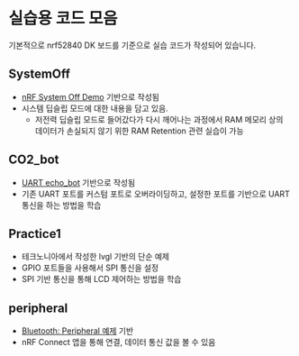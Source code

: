 # 실습용 코드 모음

기본적으로 nrf52840 DK 보드를 기준으로 실습 코드가 작성되어 있습니다.

## SystemOff

- [nRF System Off Demo](https://github.com/zephyrproject-rtos/zephyr/tree/main/samples/boards/nrf/system_off) 기반으로 작성됨
- 시스템 딥슬립 모드에 대한 내용을 담고 있음.
    - 저전력 딥슬립 모드로 들어갔다가 다시 깨어나는 과정에서 RAM 메모리 상의 데이터가 손실되지 않기 위한 RAM Retention 관련 실습이 가능

## CO2_bot

- [UART echo_bot](https://github.com/zephyrproject-rtos/zephyr/tree/v3.2.0/samples/drivers/uart/echo_bot) 기반으로 작성됨
- 기존 UART 포트를 커스텀 포트로 오버라이딩하고, 설정한 포트를 기반으로 UART 통신을 하는 방법을 학습

## Practice1

- 테크노니아에서 작성한 lvgl 기반의 단순 예제
- GPIO 포트들을 사용해서 SPI 통신을 설정
- SPI 기반 통신을 통해 LCD 제어하는 방법을 학습

## peripheral

- [Bluetooth: Peripheral 예제](https://github.com/zephyrproject-rtos/zephyr/tree/v3.2.0/samples/bluetooth/peripheral) 기반
- nRF Connect 앱을 통해 연결, 데이터 통신 값을 볼 수 있음
